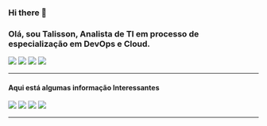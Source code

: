 ### Hi there 👋

### Olá, sou Talisson, Analista de TI em processo de especialização em DevOps e Cloud.

<div>

<img src="https://img.shields.io/badge/Linux-FCC624?style=for-the-badge&logo=linux&logoColor=black">
<img src="https://img.shields.io/badge/python-000?style=for-the-badge&logo=python">
<img src="https://img.shields.io/badge/Docker-111?style=for-the-badge&logo=docker">
<img src="https://img.shields.io/badge/kubernetes-111?style=for-the-badge&logo=kubernetes">

</div

<hr/><hr/>

#### Aqui está algumas informação Interessantes

<div>
   <a href="https://www.instagram.com/talisson.nt/" target="_blank"><img src="https://img.shields.io/badge/-Instagram-%23E4405F?style=for-the-badge&logo=instagram&logoColor=white" target="_blank"></a>
 <a href="TalissonNeto10/rafaballerini" target="_blank"><img src="https://img.shields.io/badge/Discord-7289DA?style=for-the-badge&logo=discord&logoColor=white" target="_blank"></a>   
  <a href="https://www.linkedin.com/in/talisson-neto-383235158/" target="_blank"><img src="https://img.shields.io/badge/-LinkedIn-%230077B5?style=for-the-badge&logo=linkedin&logoColor=white" target="_blank"></a>
  <a href="https://api.whatsapp.com/send?phone=5571996838928&text=Ol%C3%A1%2C%20Tudo%20bem%3F" target="_blank"><img src="https://img.shields.io/badge/WhatsApp-25D366?style=for-the-badge&logo=whatsapp&logoColor=white" target="_blank"></a>
</div

<hr/><hr/>

